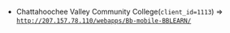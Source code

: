  - Chattahoochee Valley Community College(`client_id=1113`) => [`http://207.157.78.110/webapps/Bb-mobile-BBLEARN/`](http://207.157.78.110/webapps/Bb-mobile-BBLEARN/)
